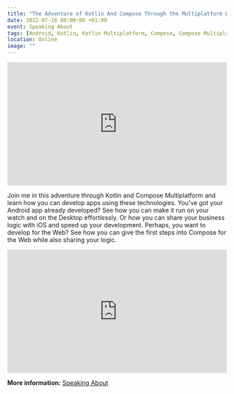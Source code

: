 ```yaml
---
title: "The Adventure of Kotlin And Compose Through the Multiplatform World"
date: 2022-07-16 00:00:00 +01:00
event: Speaking About
tags: [Android, Kotlin, Kotlin Multiplatform, Compose, Compose Multiplatform, Talk]
location: Online
image: ""
---
```


<div style="left: 0; width: 100%; height: 0; position: relative; padding-bottom: 56.1972%;">
	<iframe src="https://speakerdeck.com/player/44e642246e644aaa9d1e6f627fd1de60" style="border: 0; top: 0; left: 0; width: 100%; height: 100%; position: absolute;" allowfullscreen scrolling="no" allow="encrypted-media">
	</iframe>
</div>

Join me in this adventure through Kotlin and Compose Multiplatform and learn how you can develop apps using these technologies. You’ve got your Android app already developed? See how you can make it run on your watch and on the Desktop effortlessly. Or how you can share your business logic with iOS and speed up your development. Perhaps, you want to develop for the Web? See how you can give the first steps into Compose for the Web while also sharing your logic.

<div style="left: 0; width: 100%; height: 0; position: relative; padding-bottom: 56.1972%;">
	<iframe src="https://www.youtube.com/embed/Nqubnq1-CuU?autoplay=0&fs=0&t=2866s&iv_load_policy=3&showinfo=0" style="border: 0; top: 0; left: 0; width: 100%; height: 100%; position: absolute;" allowfullscreen scrolling="no" allow="encrypted-media">
	</iframe>
</div>


**More information:** <a href="https://speaking.aidicb.pt/" rel="noopener">Speaking About</a>	